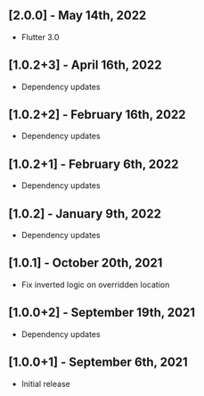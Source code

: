 ## [2.0.0] - May 14th, 2022

* Flutter 3.0


## [1.0.2+3] - April 16th, 2022

* Dependency updates


## [1.0.2+2] - February 16th, 2022

* Dependency updates


## [1.0.2+1] - February 6th, 2022

* Dependency updates


## [1.0.2] - January 9th, 2022

* Dependency updates


## [1.0.1] - October 20th, 2021

* Fix inverted logic on overridden location


## [1.0.0+2] - September 19th, 2021

* Dependency updates


## [1.0.0+1] - September 6th, 2021

* Initial release

